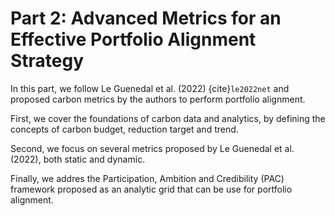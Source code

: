 # Part 2: Advanced Metrics for an Effective Portfolio Alignment Strategy


In this part, we follow Le Guenedal et al. (2022) {cite}`le2022net` and proposed carbon metrics by the authors to perform portfolio alignment.

First, we cover the foundations of carbon data and analytics, by defining the concepts of carbon budget, reduction target and trend.

Second, we focus on several metrics proposed by Le Guenedal et al. (2022), both static and dynamic.

Finally, we addres the Participation, Ambition and Credibility (PAC) framework proposed as an analytic grid that can be use for portfolio alignment.